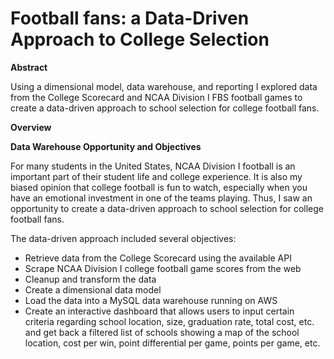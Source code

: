 # Football fans: a Data-Driven Approach to College Selection
**Abstract**

Using a dimensional model, data warehouse, and reporting I explored data from the College Scorecard and NCAA Division I FBS football games to create a data-driven approach to school selection for college football fans. 

**Overview**

**Data Warehouse Opportunity and Objectives**

For many students in the United States, NCAA Division I football is an important part of their student life and college experience. It is also my biased opinion that college football is fun to watch, especially when you have an emotional investment in one of the teams playing. Thus, I saw an opportunity to create a data-driven approach to school selection for college football fans. 

The data-driven approach included several objectives:

* Retrieve data from the College Scorecard using the available API
* Scrape NCAA Division I college football game scores from the web 
* Cleanup and transform the data
* Create a dimensional data model  
* Load the data into a MySQL data warehouse running on AWS
* Create an interactive dashboard that allows users to input certain criteria regarding school location, size, graduation rate, total cost, etc. and get back a filtered list of schools showing a map of the school location, cost per win, point differential per game, points per game, etc.
